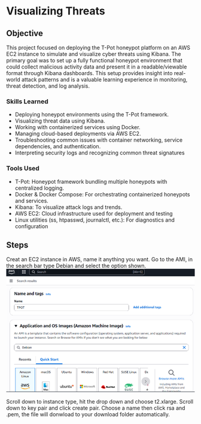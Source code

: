 # Visualizing Threats

## Objective

This project focused on deploying the T-Pot honeypot platform on an AWS EC2 instance to simulate and visualize cyber threats using Kibana. The primary goal was to set up a fully functional honeypot environment that could collect malicious activity data and present it in a readable/viewable format through Kibana dashboards. This setup provides insight into real-world attack patterns and is a valuable learning experience in monitoring, threat detection, and log analysis.

### Skills Learned

- Deploying honeypot environments using the T-Pot framework.
- Visualizing threat data using Kibana.
- Working with containerized services using Docker.
- Managing cloud-based deployments via AWS EC2.
- Troubleshooting common issues with container networking, service dependencies, and authentication.
- Interpreting security logs and recognizing common threat signatures
 

### Tools Used

- T-Pot: Honeypot framework bundling multiple honeypots with centralized logging.
- Docker & Docker Compose: For orchestrating containerized honeypots and services.
- Kibana: To visualize attack logs and trends.
- AWS EC2: Cloud infrastructure used for deployment and testing
- Linux utilities (ss, htpasswd, journalctl, etc.): For diagnostics and configuration

## Steps

Creat an EC2 instance in AWS, name it anything you want. Go to the AMI, in the search bar type Debian and select the option shown.
![Kibana Screenshot](https://github.com/Alvin-Janton/Visualizing-Threats/blob/main/images/Screenshot%202025-07-04%20165144.png?raw=true)

Scroll down to instance type, hit the drop down and choose t2.xlarge. Scroll down to key pair and click create pair. Choose a name then click rsa and .pem, the file will donwload to your download folder automatically.


